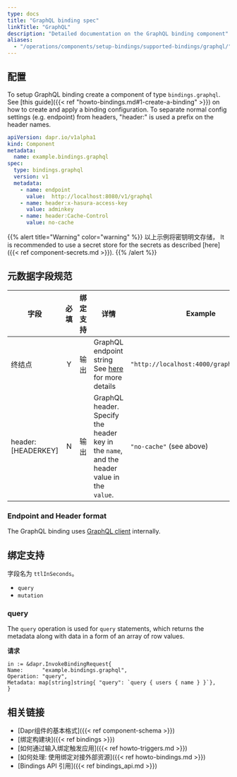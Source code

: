 ```yaml
---
type: docs
title: "GraphQL binding spec"
linkTitle: "GraphQL"
description: "Detailed documentation on the GraphQL binding component"
aliases:
  - "/operations/components/setup-bindings/supported-bindings/graphql/"
---
```


## 配置

To setup GraphQL binding create a component of type `bindings.graphql`. See [this guide]({{< ref "howto-bindings.md#1-create-a-binding" >}}) on how to create and apply a binding configuration. To separate normal config settings (e.g. endpoint) from headers, "header:" is used a prefix on the header names.


```yaml
apiVersion: dapr.io/v1alpha1
kind: Component
metadata:
  name: example.bindings.graphql
spec:
  type: bindings.graphql
  version: v1
  metadata:
    - name: endpoint
      value:  http://localhost:8080/v1/graphql
    - name: header:x-hasura-access-key
      value: adminkey
    - name: header:Cache-Control
      value: no-cache
```

{{% alert title="Warning" color="warning" %}}
以上示例将密钥明文存储， It is recommended to use a secret store for the secrets as described [here]({{< ref component-secrets.md >}}).
{{% /alert %}}

## 元数据字段规范

| 字段                 | 必填 | 绑定支持 | 详情                                                                                         | Example                                   |
| ------------------ |:--:| ---- | ------------------------------------------------------------------------------------------ | ----------------------------------------- |
| 终结点                | Y  | 输出   | GraphQL endpoint string See [here](#url-format) for more details                           | `"http://localhost:4000/graphql/graphql"` |
| header:[HEADERKEY] | N  | 输出   | GraphQL header. Specify the header key in the `name`, and the header value in the `value`. | `"no-cache"` (see above)                  |

### Endpoint and Header format

The GraphQL binding uses [GraphQL client](https://github.com/machinebox/graphql) internally.

## 绑定支持

字段名为 `ttlInSeconds`。

- `query`
- `mutation`

### query

The `query` operation is used for `query` statements, which returns the metadata along with data in a form of an array of row values.

**请求**

```golang
in := &dapr.InvokeBindingRequest{
Name:      "example.bindings.graphql",
Operation: "query",
Metadata: map[string]string{ "query": `query { users { name } }`},
}
```

## 相关链接

- [Dapr组件的基本格式]({{< ref component-schema >}})
- [绑定构建块]({{< ref bindings >}})
- [如何通过输入绑定触发应用]({{< ref howto-triggers.md >}})
- [如何处理: 使用绑定对接外部资源]({{< ref howto-bindings.md >}})
- [Bindings API 引用]({{< ref bindings_api.md >}})
